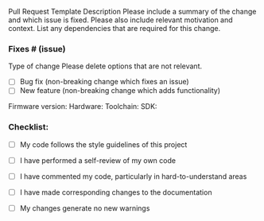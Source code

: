 Pull Request Template
Description
Please include a summary of the change and which issue is fixed. Please also include relevant motivation and context. List any dependencies that are required for this change.

### Fixes # (issue)

Type of change
Please delete options that are not relevant.

 - [ ] Bug fix (non-breaking change which fixes an issue)
 - [ ] New feature (non-breaking change which adds functionality)
 
Firmware version:
Hardware:
Toolchain:
SDK:

### Checklist:
 - [ ] My code follows the style guidelines of this project
 - [ ] I have performed a self-review of my own code
 - [ ] I have commented my code, particularly in hard-to-understand areas
 - [ ] I have made corresponding changes to the documentation
 - [ ] My changes generate no new warnings
 
